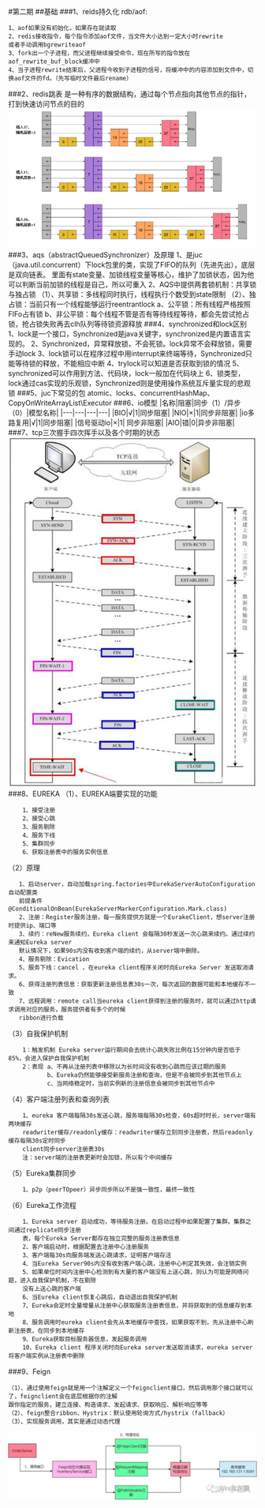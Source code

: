 #第二期
##基础
###1、reids持久化
rdb/aof:

    1、aof如果没有初始化，如果存在就读取
    2、redis接收指令，每个指令添加aof文件，当文件大小达到一定大小时rewrite
    或者手动调用bgrewriteaof
    3、fork出一个子进程，而父进程继续接受命令，现在所写的指令放在aof_rewrite_buf_block缓冲中
    4、当子进程rewrite结束后，父进程今收到子进程的信号，将缓冲中的内容添加到文件中，切换aof文件的fd。（先写临时文件最后rename）
###2、redis跳表
是一种有序的数据结构，通过每个节点指向其他节点的指针，打到快速访问节点的目的
![跳表](/image/skipList.png)
###3、aqs（abstractQueuedSynchronizer）及原理
        1、是juc（java.util.concurrent）下lock包里的类，实现了FIFO的队列（先进先出），底层是双向链表。
        里面有state变量、加锁线程变量等核心，维护了加锁状态，因为他可以判断当前加锁的线程是自己，所以可重入
        2、AQS中提供两套锁机制：共享锁与独占锁
        （1）、共享锁：多线程同时执行，线程执行个数受到state限制
        （2）、独占锁：当前只有一个线程能够运行reentrantlock
            a、公平锁：所有线程严格按照FIFo占有锁
            b、非公平锁：每个线程不管是否有等待线程等待，都会先尝试抢占锁，抢占锁失败再去clh队列等待锁资源释放
###4、synchronized和lock区别
        1、lock是一个接口，Synchronized是java关键字，synchronized是内置语言实现的。
        2、Synchronized，异常释放锁，不会死锁。lock异常不会释放锁，需要手动lock
        3、lock锁可以在程序过程中用interrupt来终端等待，Synchronized只能等待锁的释放，不能相应中断
        4、trylock可以知道是否获取到锁的情况
        5、synchronized可以作用到方法、代码块，lock一般加在代码块上
        6、锁类型，lock通过cas实现的乐观锁，Synchronized则是使用操作系统互斥量实现的悲观锁
###5、juc下常见的包
    atomic、locks、concurrentHashMap、CopyOnWriteArrayList\Executor
###6、io模型
|名称|阻塞|同步（1）/异步（0）|模型名称| 
|---|---|---|---|
|BIO|√|1|同步阻塞|
|NIO|×|1|同步非阻塞|
|io多路复用|√|1|同步阻塞|
|信号驱动io|×|1| 同步非阻塞|
|AIO|错|0|异步非阻塞|
###7、tcp三次握手四次挥手以及各个时期的状态
![tcp协议](/image/tcp.jpeg)
###8、EUREKA
 （1）、EUREKA端要实现的功能
        
        1、接受注册
        2、接受心跳
        3、服务剔除
        4、服务下线
        5、集群同步
        6、获取注册表中的服务实例信息
（2）原理
       
       1、启动server，自动加载spring.factories中EurekaServerAutoConfiguration自动配置类
       前提条件@ConditionalOnBean(EurekaServerMarkerConfiguration.Mark.class)
       2、注册：Register服务注册，每一服务提供方就是一个EurakeClient，想server注册时提供ip、端口等
       3、续约：reNew服务续约，Eureka client 会每隔30秒发送一次心跳来续约。通过续约来通知Eureka server
       默认情况下，如果90s内没有收到客户端的续约，从server端中删除。
       4、服务剔除：Evication
       5、服务下线：cancel ，在eureka client程序关闭时向Eureka Server 发送取消请求。
       6、获得注册列表信息：获取更新注册信息表30s一次，每次返回的数据可能和本地缓存不一致
       7、远程调用：remote call当eureka client获得到注册的服务时，就可以通过http请求调用对应的服务，服务提供者有多个的时候
       ribbon进行负载
（3）自我保护机制

        1：触发机制 Eureka server运行期间会去统计心跳失败比例在15分钟内是否低于85%，会进入保护自我保护机制
        2：表现 a、不再从注册列表中移除以为长时间没有收到心跳而应该过期的服务
               b、Eureka仍然能够接受新服务注册和查询，但是不会被同步到其他节点上
               c、当网络稳定时，当前实例新的注册信息会被同步到其他节点中
（4）客户端注册列表和查询列表

        1、eureka 客户端每隔30s发送心跳，服务端每隔30s检查，60s超时时长，server端有两块缓存
        readwriter缓存/readonly缓存：readwriter缓存立刻同步注册表，然后readonly缓存每隔30s定时同步
        client同步server注册表30s
        注：server端的注册表更新时会加锁，所以有个中间缓存
（5）Eureka集群同步
        
        1、p2p（peerTOpeer）异步同步所以不是强一致性，最终一致性                
（6）Eureka工作流程
        
        1、Eureka server 启动成功，等待服务注册。在启动过程中如果配置了集群。集群之间通过replicate同步注册
        表，每个Eureka Server都存在独立完整的服务注册表信息
        2、客户端启动时，根据配置去注册中心注册服务
        3、客户端每30s向服务端发送心跳请求，证明客户端存活
        4、当Eureka Server90s内没有收到客户端心跳，注册中心判定其失效，会注销实例
        5、如果单位时间内注册中心检测到有大量的客户端没有上送心跳，则认为可能是网络问题，进入自我保护机制，不在剔除
        没有上送心跳的客户端
        6、当Eureka client恢复心跳后，自动退出自我保护机制
        7、Eureka会定时全量增量从注册中心获取服务注册表信息，并将获取到的信息缓存到本地
        8、服务调用时eureka client会先从本地缓存中查找，如果获取不到，先从注册中心刷新注册表，在同步到本地缓存
        9、Eureka获取目标服务器信息，发起服务调用
        10、Eureka client 程序关闭时向Eureka server发送取消请求，eureka server将客户端实例从注册表中删除
###9、Feign 

    （1）、通过使用feign就是用一个注解定义一个feignclient接口，然后调用那个接口就可以了，feignclient会在底层根据你的注解
    跟你指定的服务，建立连接、构造请求、发起请求、获取响应、解析响应等等  
    （2）、feign整合ribbon、Hystrix：默认使用轮询方式/hystrix（fallback）
    （3）、实现服务调用，其实是通过动态代理
   ![Feign](/image/feign.jpg)


               
                
           
       
   

      

    